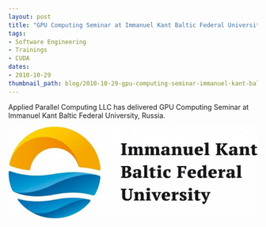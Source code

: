 ```yaml
---
layout: post
title: "GPU Computing Seminar at Immanuel Kant Baltic Federal University"
tags:
- Software Engineering
- Trainings
- CUDA
dates:
- 2010-10-29
thumbnail_path: blog/2010-10-29-gpu-computing-seminar-immanuel-kant-baltic-federal-university-kaliningrad-russia/logo.jpg
---
```


Applied Parallel Computing LLC has delivered GPU Computing Seminar at Immanuel Kant Baltic Federal University, Russia.

![alt text](\assets\img\blog\2010-10-29-gpu-computing-seminar-immanuel-kant-baltic-federal-university-kaliningrad-russia/logo.jpg "Logo Title Text 1")
